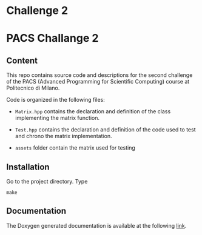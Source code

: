 # Challenge 2
# PACS Challange 2
## Content
This repo contains source code and descriptions for the second challenge of the PACS (Advanced Programming for Scientific Computing) course at Politecnico di Milano.

Code is organized in the following files:
- `Matrix.hpp` contains the declaration and definition of the class implementing the matrix function.  

- `Test.hpp` contains the declaration and definition of the code used to test and chrono the matrix implementation.  

- `assets` folder contain the matrix used for testing  


## Installation
Go to the project directory. Type
```
make
```

## Documentation
The Doxygen generated documentation is available at the following [link](https://gabexxx.github.io/PACS-Coursework/html/classalgebra_1_1_matrix.html).

